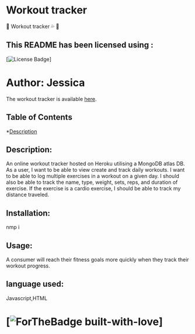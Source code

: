  # Workout tracker
 :calendar: Workout tracker :sweat_drops: :muscle:
   ## This README has been licensed using :
   [![License Badge](https://img.shields.io/static/v1?label=License&message=Unlicense&color=blue)]
    
# Author: Jessica

The workout tracker is available [here](https://workout-fitness-tracker-jess.herokuapp.com/?id=604df85a19b9ce001547befc).
        
 ## Table of Contents
 *[Description](#description)

 

 ## Description:
 An online workout tracker hosted on Heroku utilising a MongoDB atlas DB. As a user, I want to be able to view create and track daily workouts. I want to be able to log multiple exercises in a workout on a given day. I should also be able to track the name, type, weight, sets, reps, and duration of exercise. If the exercise is a cardio exercise, I should be able to track my distance traveled. 

 ## Installation:
 nmp i

 ## Usage:
 A consumer will reach their fitness goals more quickly when they track their workout progress.


     
 ## language used:
 Javascript,HTML

 # [![ForTheBadge built-with-love](https://ForTheBadge.com/images/badges/built-with-love.svg)]


        
